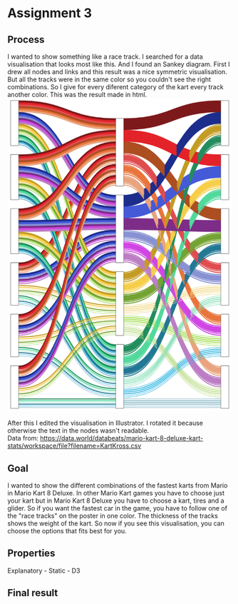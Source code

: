 # Assignment 3

## Process
I wanted to show something like a race track. I searched for a data visualisation that looks most like this. And I found an Sankey diagram. First I drew all nodes and links and this result was a nice symmetric visualisation. But all the tracks were in the same color so you couldn't see the right combinations. So I give for every diferent category of the kart every track another color. This was the result made in html.
<br>
![alt text](https://github.com/sandyverbruggen123/Data-Visualisation/blob/master/Assignment%203/javascriptResult.png)
<br>

After this I edited the visualisation in Illustrator. I rotated it because otherwise the text in the nodes wasn't readable. 
<br>
Data from: https://data.world/databeats/mario-kart-8-deluxe-kart-stats/workspace/file?filename=KartKross.csv

## Goal
I wanted to show the different combinations of the fastest karts from Mario in Mario Kart 8 Deluxe. In other Mario Kart games you have to choose just your kart but in Mario Kart 8 Deluxe you have to choose a kart, tires and a glider. So if you want the fastest car in the game, you have to follow one of the "race tracks" on the poster in one color. The thickness of the tracks shows the weight of the kart. So now if you see this visualisation, you can choose the options that fits best for you. 

## Properties
Explanatory - Static - D3 

## Final result
